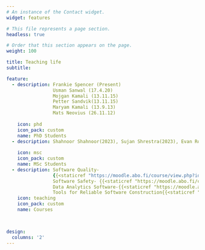 ```yaml
---
# An instance of the Contact widget.
widget: features

# This file represents a page section.
headless: true

# Order that this section appears on the page.
weight: 100

title: Teaching life
subtitle:

feature:  
  - description: Frankie Spencer (Present)
                 Usman Sanwal (17.4.20)
                 Mojgan Kamali (13.11.15)
                 Petter Sandvik(13.11.15)
                 Maryam Kamali (13.9.13)
                 Mats Neovius (26.11.12)
                 
    icon: phd
    icon_pack: custom
    name: PhD Students
  - description: Shahnoor Shahnoor(2023), Sujan Shrestra(2023), Evan Roman(2023), Rasmus BogelJoel(2023), Joel Sjöberg (2021), Olav Lillerovde (2020), Thang Ngo Minh (2020), Gohar Shah (2017), Olujuwon Alabi (2016), Sushil Pandey (2015), Karl Herler (2014), Joseph Aduayi-Akue (2014), Obe Olabode (2014), Abdoulie Sidibeh (2013), Haider Raza (2012), Mustafa Hassan (2009), Raluca-Maria Indre (2008), Jonas Olme (2007), Laura Nummila (2006), Patrik Herrgård (2002)
                 
    icon: msc
    icon_pack: custom
    name: MSc Students
  - description: Software Quality-
                 {{<staticref "https://moodle.abo.fi/course/view.php?id=8404" "newtab" >}} Period 1{{</staticref>}},
                 Software Safety- {{<staticref "https://moodle.abo.fi/course/view.php?id=8405" "newtab" >}}Period 2{{</staticref>}},
                 Data Analytics Software-{{<staticref "https://moodle.abo.fi/enrol/index.php?id=7222" "newtab">}} Period 2{{</staticref>}},
                 Tools for Reliable Software Construction{{<staticref "https://moodle.abo.fi/enrol/index.php?id=8406" "newtab">}}Period 3{{</staticref>}}
    icon: teaching
    icon_pack: custom
    name: Courses 

  

design:
  columns: '2'
---
```

